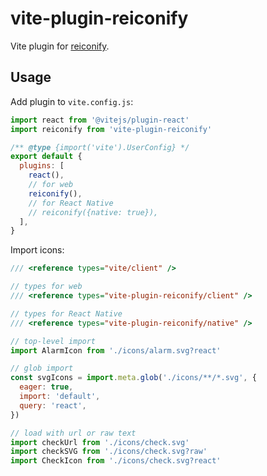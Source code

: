 # vite-plugin-reiconify

Vite plugin for [reiconify](https://github.com/ambar/reiconify).

## Usage

Add plugin to `vite.config.js`:

```js
import react from '@vitejs/plugin-react'
import reiconify from 'vite-plugin-reiconify'

/** @type {import('vite').UserConfig} */
export default {
  plugins: [
    react(),
    // for web
    reiconify(),
    // for React Native
    // reiconify({native: true}),
  ],
}
```

Import icons:

```js
/// <reference types="vite/client" />

// types for web
/// <reference types="vite-plugin-reiconify/client" />

// types for React Native
/// <reference types="vite-plugin-reiconify/native" />

// top-level import
import AlarmIcon from './icons/alarm.svg?react'

// glob import
const svgIcons = import.meta.glob('./icons/**/*.svg', {
  eager: true,
  import: 'default',
  query: 'react',
})

// load with url or raw text
import checkUrl from './icons/check.svg'
import checkSVG from './icons/check.svg?raw'
import CheckIcon from './icons/check.svg?react'
```
